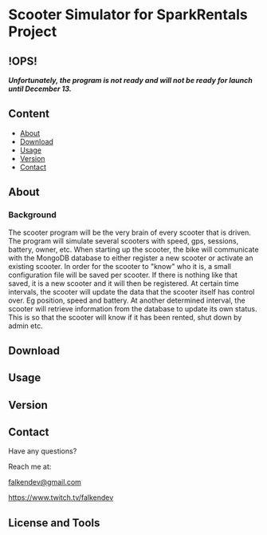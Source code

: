 # Scooter Simulator for SparkRentals Project
## !OPS!
***Unfortunately, the program is not ready and will not be ready for launch until December 13.***
## Content
- [About](#about)
- [Download](#download)
- [Usage](#usage)
- [Version](#version)
- [Contact](#contact)
## About
### Background
The scooter program will be the very brain of every scooter that is driven. The program will simulate several scooters with speed, gps, sessions, battery, owner, etc. When starting up the scooter, the bike will communicate with the MongoDB database to either register a new scooter or activate an existing scooter. In order for the scooter to "know" who it is, a small configuration file will be saved per scooter. If there is nothing like that saved, it is a new scooter and it will then be registered. At certain time intervals, the scooter will update the data that the scooter itself has control over. Eg position, speed and battery. At another determined interval, the scooter will retrieve information from the database to update its own status. This is so that the scooter will know if it has been rented, shut down by admin etc.

## Download
## Usage
## Version
## Contact
Have any questions?


Reach me at:


<falkendev@gmail.com>


<https://www.twitch.tv/falkendev>
## License and Tools